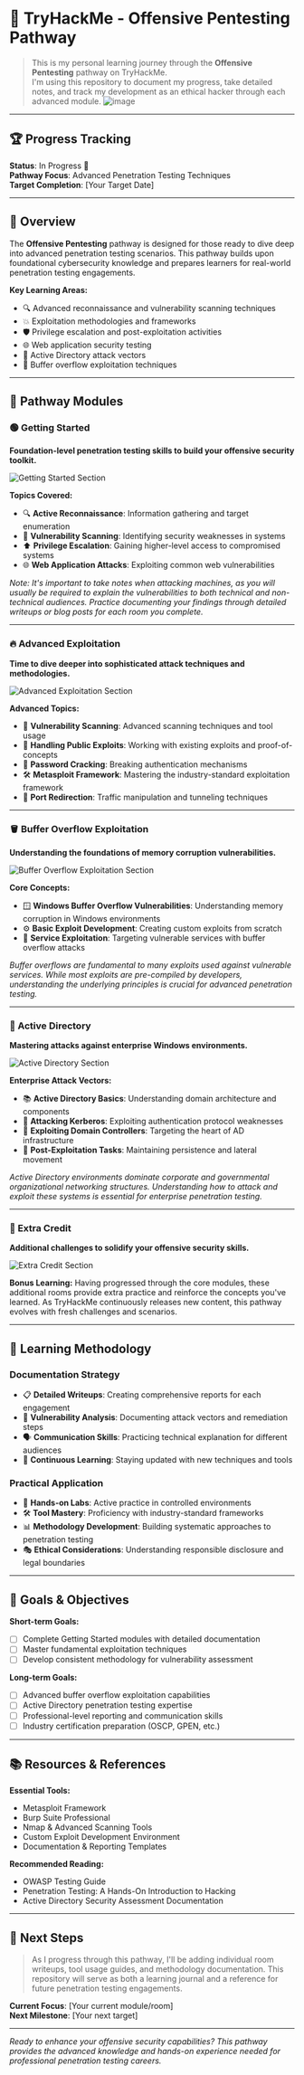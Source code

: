 # 🎯 TryHackMe - Offensive Pentesting Pathway

> This is my personal learning journey through the **Offensive Pentesting** pathway on TryHackMe.  
> I'm using this repository to document my progress, take detailed notes, and track my development as an ethical hacker through each advanced module.
![image](https://github.com/user-attachments/assets/3823998d-8f1b-4078-98c8-0dde77e6d31e)
---

## 🏆 Progress Tracking

**Status**: In Progress 🚧  
**Pathway Focus**: Advanced Penetration Testing Techniques  
**Target Completion**: [Your Target Date]

---

## 🔰 Overview

The **Offensive Pentesting** pathway is designed for those ready to dive deep into advanced penetration testing scenarios. This pathway builds upon foundational cybersecurity knowledge and prepares learners for real-world penetration testing engagements.

**Key Learning Areas:**
- 🔍 Advanced reconnaissance and vulnerability scanning techniques
- 💥 Exploitation methodologies and frameworks  
- 🛡️ Privilege escalation and post-exploitation activities
- 🌐 Web application security testing
- 📁 Active Directory attack vectors
- 🔧 Buffer overflow exploitation techniques

---

## 🚀 Pathway Modules

### 🟢 Getting Started
**Foundation-level penetration testing skills to build your offensive security toolkit.**

![Getting Started Section](https://github.com/user-attachments/assets/57ef07c1-74b0-4ac8-86b3-10cc399880d2)

**Topics Covered:**
- 🔍 **Active Reconnaissance**: Information gathering and target enumeration
- 🔎 **Vulnerability Scanning**: Identifying security weaknesses in systems
- ⬆️ **Privilege Escalation**: Gaining higher-level access to compromised systems  
- 🌐 **Web Application Attacks**: Exploiting common web vulnerabilities

*Note: It's important to take notes when attacking machines, as you will usually be required to explain the vulnerabilities to both technical and non-technical audiences. Practice documenting your findings through detailed writeups or blog posts for each room you complete.*

---

### 🔥 Advanced Exploitation  
**Time to dive deeper into sophisticated attack techniques and methodologies.**

![Advanced Exploitation Section](https://github.com/user-attachments/assets/4f01bf2b-16cb-4f54-bbad-a628ba810412)

**Advanced Topics:**
- 🔎 **Vulnerability Scanning**: Advanced scanning techniques and tool usage
- 🎯 **Handling Public Exploits**: Working with existing exploits and proof-of-concepts
- 🔐 **Password Cracking**: Breaking authentication mechanisms  
- 🛠️ **Metasploit Framework**: Mastering the industry-standard exploitation framework
- 🔀 **Port Redirection**: Traffic manipulation and tunneling techniques

---

### 🪣 Buffer Overflow Exploitation
**Understanding the foundations of memory corruption vulnerabilities.**

![Buffer Overflow Exploitation Section](https://github.com/user-attachments/assets/3cd3046e-4ebc-459c-8f82-fbeabbc7f4cb)

**Core Concepts:**
- 🪟 **Windows Buffer Overflow Vulnerabilities**: Understanding memory corruption in Windows environments
- ⚙️ **Basic Exploit Development**: Creating custom exploits from scratch  
- 🎯 **Service Exploitation**: Targeting vulnerable services with buffer overflow attacks

*Buffer overflows are fundamental to many exploits used against vulnerable services. While most exploits are pre-compiled by developers, understanding the underlying principles is crucial for advanced penetration testing.*

---

### 🏢 Active Directory
**Mastering attacks against enterprise Windows environments.**

![Active Directory Section](https://github.com/user-attachments/assets/964ce030-85ea-4547-a3ac-c4981b6d87e4)

**Enterprise Attack Vectors:**
- 📚 **Active Directory Basics**: Understanding domain architecture and components
- 🎫 **Attacking Kerberos**: Exploiting authentication protocol weaknesses
- 👑 **Exploiting Domain Controllers**: Targeting the heart of AD infrastructure  
- 🔄 **Post-Exploitation Tasks**: Maintaining persistence and lateral movement

*Active Directory environments dominate corporate and governmental organizational networking structures. Understanding how to attack and exploit these systems is essential for enterprise penetration testing.*

---

### 🏅 Extra Credit
**Additional challenges to solidify your offensive security skills.**

![Extra Credit Section](https://github.com/user-attachments/assets/780641f4-8ff1-4b57-964d-5ddcd442e8d9)

**Bonus Learning:**
Having progressed through the core modules, these additional rooms provide extra practice and reinforce the concepts you've learned. As TryHackMe continuously releases new content, this pathway evolves with fresh challenges and scenarios.

---

## 📝 Learning Methodology

### Documentation Strategy
- 📋 **Detailed Writeups**: Creating comprehensive reports for each engagement
- 🎯 **Vulnerability Analysis**: Documenting attack vectors and remediation steps
- 🗣️ **Communication Skills**: Practicing technical explanation for different audiences
- 🔄 **Continuous Learning**: Staying updated with new techniques and tools

### Practical Application
- 🧪 **Hands-on Labs**: Active practice in controlled environments
- 🛠️ **Tool Mastery**: Proficiency with industry-standard frameworks
- 📊 **Methodology Development**: Building systematic approaches to penetration testing
- 🎭 **Ethical Considerations**: Understanding responsible disclosure and legal boundaries

---

## 🎯 Goals & Objectives

**Short-term Goals:**
- [ ] Complete Getting Started modules with detailed documentation
- [ ] Master fundamental exploitation techniques  
- [ ] Develop consistent methodology for vulnerability assessment

**Long-term Goals:**
- [ ] Advanced buffer overflow exploitation capabilities
- [ ] Active Directory penetration testing expertise
- [ ] Professional-level reporting and communication skills
- [ ] Industry certification preparation (OSCP, GPEN, etc.)

---

## 📚 Resources & References

**Essential Tools:**
- Metasploit Framework
- Burp Suite Professional  
- Nmap & Advanced Scanning Tools
- Custom Exploit Development Environment
- Documentation & Reporting Templates

**Recommended Reading:**
- OWASP Testing Guide
- Penetration Testing: A Hands-On Introduction to Hacking
- Active Directory Security Assessment Documentation

---

## 🚀 Next Steps

> As I progress through this pathway, I'll be adding individual room writeups, tool usage guides, and methodology documentation. This repository will serve as both a learning journal and a reference for future penetration testing engagements.

**Current Focus**: [Your current module/room]  
**Next Milestone**: [Your next target]

---

*Ready to enhance your offensive security capabilities? This pathway provides the advanced knowledge and hands-on experience needed for professional penetration testing careers.*
